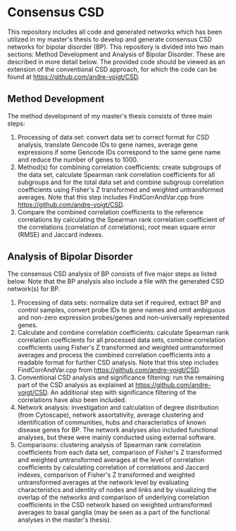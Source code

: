 # Consensus CSD

This repository includes all code and generated networks which has been utilized in my master's thesis to develop and generate consensus CSD networks for bipolar disorder (BP). This repository is divided into two main sections: Method Development and Analysis of Bipolar Disorder. These are described in more detail below.
The provided code should be viewed as an extension of the conventional CSD approach, for which the code can be found at https://github.com/andre-voigt/CSD.

## Method Development
The method development of my master's thesis consists of three main steps:
1. Processing of data set: convert data set to correct format for CSD analysis, translate Gencode IDs to gene names, average gene expressions if some Gencode IDs correspond to the same gene name and reduce the number of genes to 1000.
2. Method(s) for combining correlation coefficients: create subgroups of the data set, calculate Spearman rank correlation coefficients for all subgroups and for the total data set and combine subgroup correlation coefficients using Fisher's Z transformed and weighted untransformed averages. Note that this step includes FindCorrAndVar.cpp from https://github.com/andre-voigt/CSD.
3. Compare the combined correlation coefficients to the reference correlations by calculating the Spearman rank correlation coefficient of the correlations (correlation of correlations), root mean square error (RMSE) and Jaccard indexes.

## Analysis of Bipolar Disorder
The consensus CSD analysis of BP consists of five major steps as listed below. Note that the BP analysis also include a file with the generated CSD network(s) for BP.
1. Processing of data sets: normalize data set if required, extract BP and control samples, convert probe IDs to gene names and omit ambiguous and non-zero expression probes/genes and non-universally represented genes.
2. Calculate and combine correlation coefficients: calculate Spearman rank correlation coefficients for all processed data sets, combine correlation coefficients using Fisher's Z transformed and weighted untransformed averages and process the combined correlation coefficients into a readable format for further CSD analysis. Note that this step includes FindCorrAndVar.cpp from https://github.com/andre-voigt/CSD.
3. Conventional CSD analysis and significance filtering: run the remaining part of the CSD analysis as explained at https://github.com/andre-voigt/CSD. An additional step with significance filtering of the correlations have also been included. 
4. Network analysis: investigation and calculation of degree distribution (from Cytoscape), network assortativity, average clustering and identification of communities, hubs and characteristics of known disease genes for BP. The network analyses also included functional analyses, but these were mainly conducted using external software.
5. Comparisons: clustering analysis of Spearman rank correlation coefficients from each data set, comparison of Fisher's Z transformed and weighted untransformed averages at the level of correlation coefficients by calculating correlation of correlations and Jaccard indexes, comparison of Fisher's Z transformed and weighted untransformed averages at the network level by evaluating characteristics and identity of nodes and links and by visualizing the overlap of the networks and comparison of underlying correlation coefficients in the CSD network based on weighted untransformed averages to basal ganglia (may be seen as a part of the functional analyses in the master's thesis).

